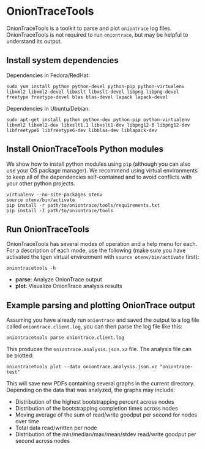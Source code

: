 # OnionTraceTools

OnionTraceTools is a toolkit to parse and plot `oniontrace` log files.
OnionTraceTools is not required to run `oniontrace`, but may be helpful
to understand its output.

## Install system dependencies

Dependencies in Fedora/RedHat:

    sudo yum install python python-devel python-pip python-virtualenv libxml2 libxml2-devel libxslt libxslt-devel libpng libpng-devel freetype freetype-devel blas blas-devel lapack lapack-devel

Dependencies in Ubuntu/Debian:

    sudo apt-get install python python-dev python-pip python-virtualenv libxml2 libxml2-dev libxslt1.1 libxslt1-dev libpng12-0 libpng12-dev libfreetype6 libfreetype6-dev libblas-dev liblapack-dev

## Install OnionTraceTools Python modules

We show how to install python modules using `pip` (although you can also
use your OS package manager). We recommend using virtual environments to
keep all of the dependencies self-contained and to avoid conflicts with
your other python projects.

    virtualenv --no-site-packages otenv
    source otenv/bin/activate
    pip install -r path/to/oniontrace/tools/requirements.txt
    pip install -I path/to/oniontrace/tools

## Run OnionTraceTools

OnionTraceTools has several modes of operation and a help menu for each. For a
description of each mode, use the following (make sure you have activated
the tgen virtual environment with `source otenv/bin/activate` first):

```
oniontracetools -h
```

  + **parse**: Analyze OnionTrace output
  + **plot**: Visualize OnionTrace analysis results

## Example parsing and plotting OnionTrace output

Assuming you have already run `oniontrace` and saved the output to a log file
called `oniontrace.client.log`, you can then parse the log file like this:

    oniontracetools parse oniontrace.client.log

This produces the `oniontrace.analysis.json.xz` file.
The analysis file can be plotted:

    oniontracetools plot --data oniontrace.analysis.json.xz "oniontrace-test"

This will save new PDFs containing several graphs in the current directory.
Depending on the data that was analyzed, the graphs may include:

- Distribution of the highest bootstrapping percent across nodes
- Distribution of the bootstrapping completion times across nodes
- Moving average of the sum of read/write goodput per second for nodes over time
- Total data read/written per node
- Distribution of the min/median/max/mean/stdev read/write goodput per second across nodes

